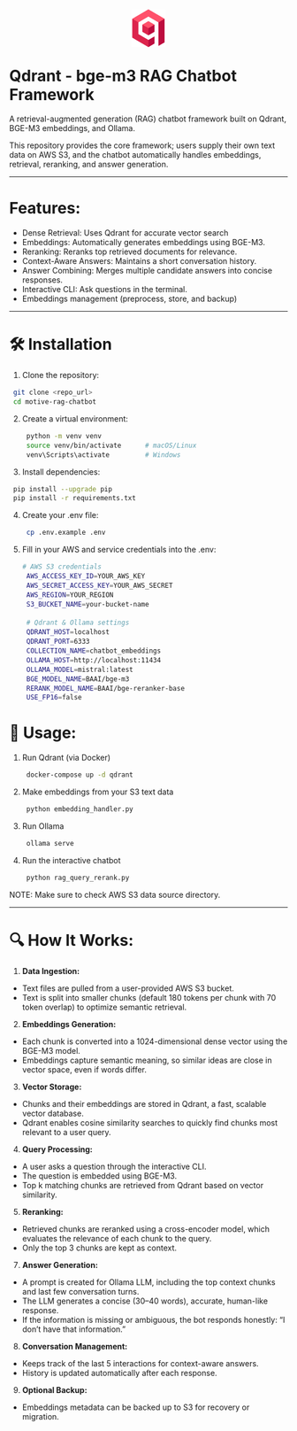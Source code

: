 


 # <p align="center"> <img src="assets/logomark.svg" alt="Diagram" width="60"> </p> **Qdrant - bge-m3 RAG Chatbot Framework**


A retrieval-augmented generation (RAG) chatbot framework built on Qdrant, BGE-M3 embeddings, and Ollama.

This repository provides the core framework; users supply their own text data on AWS S3, and the chatbot automatically handles embeddings, retrieval, reranking, and answer generation.

___________________________________________________________________________________

# Features:
- Dense Retrieval: Uses Qdrant for accurate vector search
- Embeddings: Automatically generates embeddings using BGE-M3.
- Reranking: Reranks top retrieved documents for relevance.
- Context-Aware Answers: Maintains a short conversation history.
- Answer Combining: Merges multiple candidate answers into concise responses.
- Interactive CLI: Ask questions in the terminal.
- Embeddings management (preprocess, store, and backup)

___________________________________________________________________________________


# 🛠 Installation
1.	Clone the repository:
   ```bash
 	git clone <repo_url>
	cd motive-rag-chatbot
   ```

2. Create a virtual environment:
   ```bash
    python -m venv venv
	source venv/bin/activate      # macOS/Linux
	venv\Scripts\activate         # Windows
   ```

3.	Install dependencies:
   ```bash
	pip install --upgrade pip
	pip install -r requirements.txt
   ```

4. Create your .env file:
   ```bash
    cp .env.example .env
   ```
5. Fill in your AWS and service credentials into the .env:
   ```bash
   # AWS S3 credentials
	AWS_ACCESS_KEY_ID=YOUR_AWS_KEY
	AWS_SECRET_ACCESS_KEY=YOUR_AWS_SECRET
	AWS_REGION=YOUR_REGION
	S3_BUCKET_NAME=your-bucket-name
	
	# Qdrant & Ollama settings
	QDRANT_HOST=localhost
	QDRANT_PORT=6333
	COLLECTION_NAME=chatbot_embeddings
	OLLAMA_HOST=http://localhost:11434
	OLLAMA_MODEL=mistral:latest
	BGE_MODEL_NAME=BAAI/bge-m3
	RERANK_MODEL_NAME=BAAI/bge-reranker-base
	USE_FP16=false
   ```
# 🚀 Usage:
1. Run Qdrant (via Docker)
   ```bash
    docker-compose up -d qdrant
   ```

2. Make embeddings from your S3 text data
   ```bash
    python embedding_handler.py
   
3. Run Ollama
   ```bash
    ollama serve
   ```

4. Run the interactive chatbot
   ```bash
    python rag_query_rerank.py
   ```

NOTE: Make sure to check AWS S3 data source directory.

_____________________________________________________________________________

# 🔍 How It Works:

1. **Data Ingestion:**
- Text files are pulled from a user-provided AWS S3 bucket.
- Text is split into smaller chunks (default 180 tokens per chunk with 70 token overlap) to optimize semantic retrieval.
  
2. **Embeddings Generation:**
- Each chunk is converted into a 1024-dimensional dense vector using the BGE-M3 model.
- Embeddings capture semantic meaning, so similar ideas are close in vector space, even if words differ.
  
3. **Vector Storage:**
- Chunks and their embeddings are stored in Qdrant, a fast, scalable vector database.
- Qdrant enables cosine similarity searches to quickly find chunks most relevant to a user query.
  
4. **Query Processing:**
- A user asks a question through the interactive CLI.
- The question is embedded using BGE-M3.
- Top k matching chunks are retrieved from Qdrant based on vector similarity.
  
5. **Reranking:**
- Retrieved chunks are reranked using a cross-encoder model, which evaluates the relevance of each chunk to the query.
- Only the top 3 chunks are kept as context.
  
7. **Answer Generation:**
- A prompt is created for Ollama LLM, including the top context chunks and last few conversation turns.
- The LLM generates a concise (30–40 words), accurate, human-like response.
- If the information is missing or ambiguous, the bot responds honestly: “I don’t have that information.”
  
8. **Conversation Management:**
- Keeps track of the last 5 interactions for context-aware answers.
- History is updated automatically after each response.
  
9. **Optional Backup:**
- Embeddings metadata can be backed up to S3 for recovery or migration.

